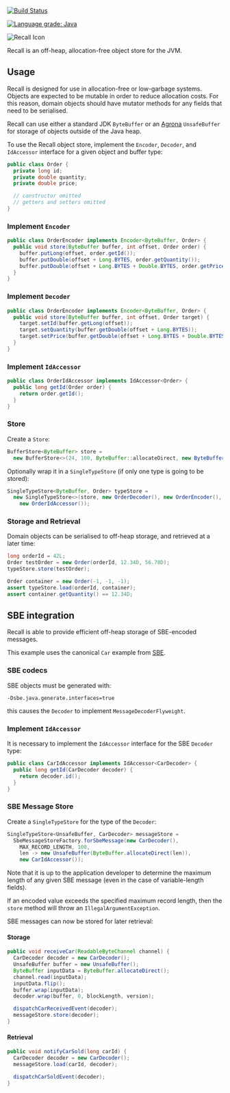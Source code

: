 [![Build Status](https://travis-ci.org/aitusoftware/recall.svg)](https://travis-ci.org/aitusoftware/recall)

[![Language grade: Java](https://img.shields.io/lgtm/grade/java/g/aitusoftware/recall.svg?logo=lgtm&logoWidth=18)](https://lgtm.com/projects/g/aitusoftware/recall/context:java)

![Recall Icon](https://github.com/aitusoftware/recall/raw/master/resources/img/RecallIcon.png)

Recall is an off-heap, allocation-free object store for the JVM.

## Usage

Recall is designed for use in allocation-free or low-garbage systems. Objects are expected to be
mutable in order to reduce allocation costs. For this reason, domain objects should have
mutator methods for any fields that need to be serialised.

Recall can use either a standard JDK `ByteBuffer` or an
[Agrona](https://github.com/real-logic/Agrona) `UnsafeBuffer` for storage of
objects outside of the Java heap.

To use the Recall object store, implement the `Encoder`, `Decoder`, and `IdAccessor` interface for
a given object and buffer type:

```java
public class Order {
  private long id;
  private double quantity;
  private double price;

  // constructor omitted
  // getters and setters omitted
}
```

### Implement `Encoder`

```java
public class OrderEncoder implements Encoder<ByteBuffer, Order> {
  public void store(ByteBuffer buffer, int offset, Order order) {
    buffer.putLong(offset, order.getId());
    buffer.putDouble(offset + Long.BYTES, order.getQuantity());
    buffer.putDouble(offset + Long.BYTES + Double.BYTES, order.getPrice());
  }
}
```

### Implement `Decoder`

```java
public class OrderEncoder implements Encoder<ByteBuffer, Order> {
  public void store(ByteBuffer buffer, int offset, Order target) {
    target.setId(buffer.getLong(offset));
    target.setQuantity(buffer.getDouble(offset + Long.BYTES));
    target.setPrice(buffer.getDouble(offset + Long.BYTES + Double.BYTES));
  }
}
```

### Implement `IdAccessor`

```java
public class OrderIdAccessor implements IdAccessor<Order> {
  public long getId(Order order) {
    return order.getId();
  }
}
```

### Store

Create a `Store`:

```java
BufferStore<ByteBuffer> store =
  new BufferStore<>(24, 100, ByteBuffer::allocateDirect, new ByteBufferOps());
```

Optionally wrap it in a `SingleTypeStore` (if only one type is going to be stored):

```java
SingleTypeStore<ByteBuffer, Order> typeStore =
  new SingleTypeStore<>(store, new OrderDecoder(), new OrderEncoder(),
    new OrderIdAccessor());
```

### Storage and Retrieval

Domain objects can be serialised to off-heap storage, and retrieved at a later time:

```java
long orderId = 42L;
Order testOrder = new Order(orderId, 12.34D, 56.78D);
typeStore.store(testOrder);

Order container = new Order(-1, -1, -1);
assert typeStore.load(orderId, container);
assert container.getQuantity() == 12.34D;
```

## SBE integration

Recall is able to provide efficient off-heap storage of SBE-encoded messages.

This example uses the canonical `Car` example from
[SBE](https://github.com/real-logic/simple-binary-encoding/blob/master/sbe-tool/src/test/resources/example-schema.xml).

### SBE codecs

SBE objects must be generated with:

`-Dsbe.java.generate.interfaces=true`

this causes the `Decoder` to implement `MessageDecoderFlyweight`.

### Implement `IdAccessor`

It is necessary to implement the `IdAccessor` interface for the SBE `Decoder` type:

```java
public class CarIdAccessor implements IdAccessor<CarDecoder> {
  public long getId(CarDecoder decoder) {
    return decoder.id();
  }
}
```

### SBE Message Store

Create a `SingleTypeStore` for the type of the `Decoder`:

```java
SingleTypeStore<UnsafeBuffer, CarDecoder> messageStore =
  SbeMessageStoreFactory.forSbeMessage(new CarDecoder(),
    MAX_RECORD_LENGTH, 100,
    len -> new UnsafeBuffer(ByteBuffer.allocateDirect(len)),
    new CarIdAccessor());
```

Note that it is up to the application developer to determine the maximum length
of any given SBE message (even in the case of variable-length fields).

If an encoded value exceeds the specified maximum record length, then the
`store` method will throw an `IllegalArgumentException`.

SBE messages can now be stored for later retrieval:

#### Storage

```java
public void receiveCar(ReadableByteChannel channel) {
  CarDecoder decoder = new CarDecoder();
  UnsafeBuffer buffer = new UnsafeBuffer();
  ByteBuffer inputData = ByteBuffer.allocateDirect();
  channel.read(inputData);
  inputData.flip();
  buffer.wrap(inputData);
  decoder.wrap(buffer, 0, blockLength, version);

  dispatchCarReceivedEvent(decoder);
  messageStore.store(decoder);
}
```

#### Retrieval

```java
public void notifyCarSold(long carId) {
  CarDecoder decoder = new CarDecoder();
  messageStore.load(carId, decoder);

  dispatchCarSoldEvent(decoder);
}
```